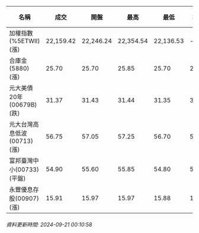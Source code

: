 | 名稱 | 成交 | 開盤 | 最高 | 最低 | 均價 | 成交金額(億) | 昨收 | 漲跌幅 | 漲跌 | 總量 | 昨量 | 振幅 |
| -------- | -------- | -------- | -------- |-------- | -------- | -------- |-------- |-------- |-------- | -------- | -------- |-------- |
|加權指數(%5ETWII) (漲)|22,159.42|22,246.24|22,354.54|22,136.53|-|4,626.54|22,042.69|0.53%|116.73|9,617,613|0|0.99%|
|合庫金(5880) (漲)|25.70|25.70|25.85|25.70|25.74|3.61|25.65|0.19%|0.05|14,036|8,811|0.58%|
|元大美債20年(00679B) (跌)|31.37|31.43|31.44|31.35|31.38|30.33|31.49|0.38%|0.12|96,665|127,981|0.29%|
|元大台灣高息低波(00713) (漲)|56.75|57.05|57.25|56.70|56.96|6.87|56.65|0.18%|0.10|12,067|14,068|0.97%|
|富邦臺灣中小(00733) (平盤)|54.90|55.60|55.85|54.80|55.24|1.03|54.90|0.00%|0.00|1,862|1,182|1.91%|
|永豐優息存股(00907) (漲)|15.91|15.97|15.97|15.88|15.93|0.618|15.84|0.44%|0.07|3,881|1,829|0.57%|
###### 資料更新時間: 2024-09-21 00:10:58